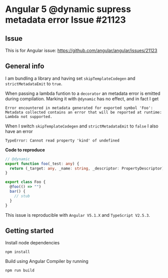# Angular 5 @dynamic supress metadata error Issue #21123

## Issue
This is for Angular issue: https://github.com/angular/angular/issues/21123

## General info
I am bundling a library and having set `skipTemplateCodegen` and `strictMetadataEmit` to `true`.

When passing a lambda funtion to a `decorator` an metadata error is emitted during compilation. Marking it with `@dynamic` has no effect, and in fact I get 
```
Error encountered in metadata generated for exported symbol 'Foo': Metadata collected contains an error that will be reported at runtime: Lambda not supported.
```

When I switch `skipTemplateCodegen` and `strictMetadataEmit` to `false` I also have an error 
```
TypeError: Cannot read property 'kind' of undefined
```

**Code to reproduce**
```ts
// @dynamic
export function foo(_test: any) {
  return (_target: any, _name: string, _descriptor: PropertyDescriptor) => { };
}

export class Foo {
  @foo(() => "")
  bar() {
    // stub
  }
}
```

This issue is reproducible with `Angular V5.1.X` and `TypeScript V2.5.3`.

## Getting started

Install node dependencies
```
npm install
```

Build using Angular Compiler by running

```
npm run build
```